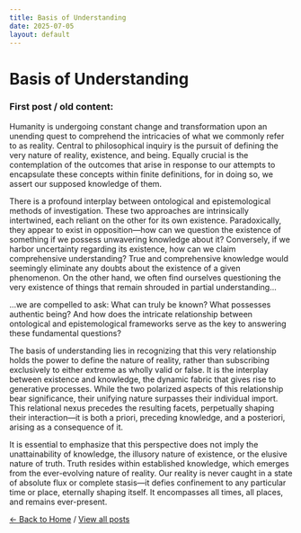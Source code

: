 ```yaml
---
title: Basis of Understanding
date: 2025-07-05
layout: default
---
```


# Basis of Understanding
### First post / old content:

Humanity is undergoing constant change and transformation upon an unending quest to comprehend the intricacies of what we commonly refer to as reality. Central to philosophical inquiry is the pursuit of defining the very nature of reality, existence, and being. Equally crucial is the contemplation of the outcomes that arise in response to our attempts to encapsulate these concepts within finite definitions, for in doing so, we assert our supposed knowledge of them.

There is a profound interplay between ontological and epistemological methods of investigation. These two approaches are intrinsically intertwined, each reliant on the other for its own existence. Paradoxically, they appear to exist in opposition—how can we question the existence of something if we possess unwavering knowledge about it? Conversely, if we harbor uncertainty regarding its existence, how can we claim comprehensive understanding? True and comprehensive knowledge would seemingly eliminate any doubts about the existence of a given phenomenon. On the other hand, we often find ourselves questioning the very existence of things that remain shrouded in partial understanding...

...we are compelled to ask: What can truly be known? What possesses authentic being? And how does the intricate relationship between ontological and epistemological frameworks serve as the key to answering these fundamental questions?

The basis of understanding lies in recognizing that this very relationship holds the power to define the nature of reality, rather than subscribing exclusively to either extreme as wholly valid or false. It is the interplay between existence and knowledge, the dynamic fabric that gives rise to generative processes. While the two polarized aspects of this relationship bear significance, their unifying nature surpasses their individual import. This relational nexus precedes the resulting facets, perpetually shaping their interaction—it is both a priori, preceding knowledge, and a posteriori, arising as a consequence of it.

​It is essential to emphasize that this perspective does not imply the unattainability of knowledge, the illusory nature of existence, or the elusive nature of truth. Truth resides within established knowledge, which emerges from the ever-evolving nature of reality. Our reality is never caught in a state of absolute flux or complete stasis—it defies confinement to any particular time or place, eternally shaping itself. It encompasses all times, all places, and remains ever-present.


[← Back to Home](/)
/
[View all posts](/posts)
